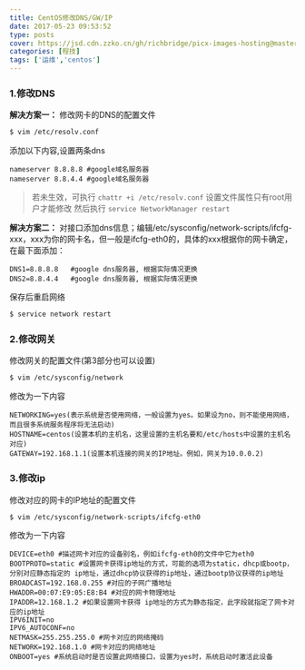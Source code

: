 ```yaml
---
title: CentOS修改DNS/GW/IP
date: 2017-05-23 09:53:52
type: posts
cover: https://jsd.cdn.zzko.cn/gh/richbridge/picx-images-hosting@master/thumbnail/程技.jpg
categories: [程技]
tags: ['运维','centos']
---
```

### 1.修改DNS
**解决方案一：**
修改网卡的DNS的配置文件

<!--more-->


```bash
$ vim /etc/resolv.conf
```
添加以下内容,设置两条dns
```
nameserver 8.8.8.8 #google域名服务器
nameserver 8.8.4.4 #google域名服务器
```
>若未生效，可执行 `chattr +i /etc/resolv.conf` 设置文件属性只有root用户才能修改
然后执行 `service NetworkManager restart `

**解决方案二：**
对接口添加dns信息；编辑/etc/sysconfig/network-scripts/ifcfg-xxx，xxx为你的网卡名，但一般是ifcfg-eth0的，具体的xxx根据你的网卡确定，在最下面添加：
```
DNS1=8.8.8.8   #google dns服务器, 根据实际情况更换
DNS2=8.8.4.4   #google dns服务器, 根据实际情况更换
```
保存后重启网络
```bash
$ service network restart
```

### 2.修改网关
修改网关的配置文件(第3部分也可以设置)
```bash
$ vim /etc/sysconfig/network
```
修改为一下内容
```
NETWORKING=yes(表示系统是否使用网络，一般设置为yes。如果设为no，则不能使用网络，而且很多系统服务程序将无法启动)
HOSTNAME=centos(设置本机的主机名，这里设置的主机名要和/etc/hosts中设置的主机名对应)
GATEWAY=192.168.1.1(设置本机连接的网关的IP地址。例如，网关为10.0.0.2)
```

### 3.修改ip
修改对应的网卡的IP地址的配置文件
```bash
$ vim /etc/sysconfig/network-scripts/ifcfg-eth0
```
修改为一下内容
```
DEVICE=eth0 #描述网卡对应的设备别名，例如ifcfg-eth0的文件中它为eth0
BOOTPROTO=static #设置网卡获得ip地址的方式，可能的选项为static，dhcp或bootp，分别对应静态指定的 ip地址，通过dhcp协议获得的ip地址，通过bootp协议获得的ip地址
BROADCAST=192.168.0.255 #对应的子网广播地址
HWADDR=00:07:E9:05:E8:B4 #对应的网卡物理地址
IPADDR=12.168.1.2 #如果设置网卡获得 ip地址的方式为静态指定，此字段就指定了网卡对应的ip地址
IPV6INIT=no
IPV6_AUTOCONF=no
NETMASK=255.255.255.0 #网卡对应的网络掩码
NETWORK=192.168.1.0 #网卡对应的网络地址
ONBOOT=yes #系统启动时是否设置此网络接口，设置为yes时，系统启动时激活此设备
```
